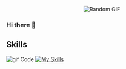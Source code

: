 
<p align="center">
  <img src="https://media.giphy.com/media/v1.Y2lkPTc5MGI3NjExYWtnOTZoN2ExeGRnbnEzbzFhNjZjdjllaWxtZGluaWxpemk1b3pvMyZlcD12MV9pbnRlcm5hbF9naWZfYnlfaWQmY3Q9Zw/NKEt9elQ5cR68/giphy.gif" alt="Random GIF">
</p>

### Hi there 👋

## Skills
![gif Code](https://media.giphy.com/media/v1.Y2lkPTc5MGI3NjExM2o2dW5udDNpZml6bmZqd3FyaXNxbjRkYWx2OHJ0azhjbHMyajhocSZlcD12MV9pbnRlcm5hbF9naWZfYnlfaWQmY3Q9Zw/3o6ZsVLQTBtpTQ7bZC/giphy.gif)
[![My Skills](https://skillicons.dev/icons?i=c,cpp,py,bash,linux,arch,neovim)](https://skillicons.dev)

<!--
**lourio0/lourio0** is a ✨ _special_ ✨ repository because its `README.md` (this file) appears on your GitHub profile.

Here are some ideas to get you started:

- 🔭 I’m currently working on ...
- 🌱 I’m currently learning ...
- 👯 I’m looking to collaborate on ...
- 🤔 I’m looking for help with ...
- 💬 Ask me about ...
- 📫 How to reach me: ...
- 😄 Pronouns: ...
- ⚡ Fun fact: ...
-->
